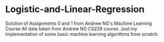 # Logistic-and-Linear-Regression
Solution of Assignments  0 and 1 from Andrew NG's Machine Learning Course
All data taken from Andrew NG CS229 course. Just my implementation of some basic machine learning algorithms from scratch.
